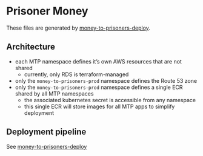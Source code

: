 Prisoner Money
==============

These files are generated by [money-to-prisoners-deploy](https://github.com/ministryofjustice/money-to-prisoners-deploy).

Architecture
------------

- each MTP namespace defines it’s own AWS resources that are not shared
    - currently, only RDS is terraform-managed
- only the `money-to-prisoners-prod` namespace defines the Route 53 zone
- only the `money-to-prisoners-prod` namespace defines a single ECR shared by all MTP namespaces
    - the associated kubernetes secret is accessible from any namespace
    - this single ECR will store images for all MTP apps to simplify deployment

Deployment pipeline
-------------------

See [money-to-prisoners-deploy](https://github.com/ministryofjustice/money-to-prisoners-deploy)
